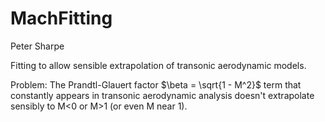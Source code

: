 # MachFitting

Peter Sharpe

Fitting to allow sensible extrapolation of transonic aerodynamic models.

Problem: The Prandtl-Glauert factor $\beta = \sqrt{1 - M^2}$ term that constantly appears in transonic aerodynamic analysis doesn't extrapolate sensibly to M<0 or M>1 (or even M near 1).
